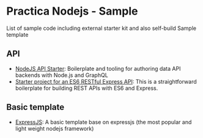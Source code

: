 # Practica Nodejs - Sample

List of sample code including external starter kit and also self-build Sample template

## API

- [NodeJS API Starter](nodejs-api-starter):
Boilerplate and tooling for authoring data API backends with Node.js and GraphQL
- [Starter project for an ES6 RESTful Express API](https://github.com/developit/express-es6-rest-api): This is a straightforward boilerplate for building REST APIs with ES6 and Express.

## Basic template
- [ExpressJS](/express): A basic template base on expressjs (the most popular and light weight nodejs framework)
